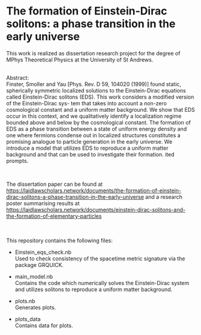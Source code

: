 # The formation of Einstein-Dirac solitons: a phase transition in the early universe

This work is realized as dissertation research project for the degree of MPhys Theoretical Physics at the University of St Andrews. 
 <br>
  <br>
  

Abstract:
 <br>
Finster, Smoller and Yau [Phys. Rev. D 59, 104020 (1999)] found static, spherically
symmetric localized solutions to the Einstein-Dirac equations called Einstein-Dirac
solitons (EDS). This work considers a modified version of the Einstein-Dirac sys-
tem that takes into account a non-zero cosmological constant and a uniform matter
background. We show that EDS occur in this context, and we qualitatively identify
a localization regime bounded above and below by the cosmological constant. The
formation of EDS as a phase transition between a state of uniform energy density
and one where fermions condense out in localized structures constitutes a promising
analogue to particle generation in the early universe. We introduce a model that
utilizes EDS to reproduce a uniform matter background and that can be used to
investigate their formation.
ited prompts.
 <br>


 <br>
  
The dissertation paper can be found 
at https://laidlawscholars.network/documents/the-formation-of-einstein-dirac-solitons-a-phase-transition-in-the-early-universe
and a research poster summarising results at https://laidlawscholars.network/documents/einstein-dirac-solitons-and-the-formation-of-elementary-particles

 <br>


 <br>
This repository contains the following files:

- Einstein_eqs_check.nb  <br>
Used to check consistency of the spacetime metric signature via the package GRQUICK.

- main_model.nb <br>
Contains the code which numerically solves the Einstein-Dirac system and utilizes solitons to reproduce a uniform matter background.

- plots.nb <br>
Generates plots.

- plots_data <br>
Contains data for plots.
